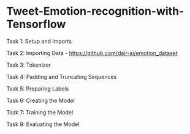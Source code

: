 # Tweet-Emotion-recognition-with-Tensorflow

Task 1: Setup and Imports

Task 2: Importing Data - https://github.com/dair-ai/emotion_dataset

Task 3: Tokenizer

Task 4: Padding and Truncating Sequences

Task 5: Preparing Labels

Task 6: Creating the Model

Task 7: Training the Model

Task 8: Evaluating the Model 
